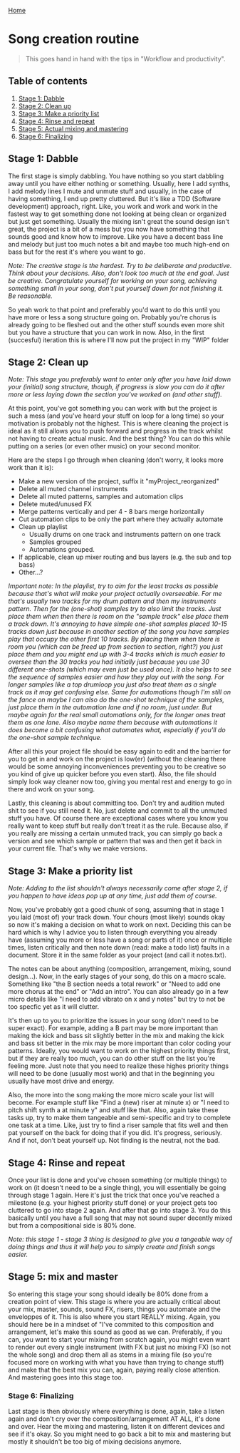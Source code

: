 [Home](index.md)

# Song creation routine
> This goes hand in hand with the tips in "Workflow and productivity".

## Table of contents
1. [Stage 1: Dabble](#stage-1-dabble)
2. [Stage 2: Clean up](#stage-2-clean-up)
3. [Stage 3: Make a priority list](#stage-3-make-a-priority-list)
4. [Stage 4: Rinse and repeat](#stage-4-rinse-and-repeat)
5. [Stage 5: Actual mixing and mastering](#stage-5-mix-and-master)
6. [Stage 6: Finalizing](#stage-6-finalize)

## Stage 1: Dabble
The first stage is simply dabbling. You have nothing so you start dabbling away until you have either nothing or something. Usually, here I add synths, I add melody lines I mute and unmute stuff and usually, in the case of having something, I end up pretty cluttered. But it's like a TDD (Software development) approach, right. Like, you work and work and work in the fastest way to get something done not looking at being clean or organized but just get something. Usually the mixing isn't great the sound design isn't great, the project is a bit of a mess but you now have something that sounds good and know how to improve. Like you have a decent bass line and melody but just too much notes a bit and maybe too much high-end on bass but for the rest it's where you want to go. 

*Note: The creative stage is the hardest. Try to be deliberate and productive. Think about your decisions. Also, don't look too much at the end goal. Just be creative. Congratulate yourself for working on your song, achieving something small in your song, don't put yourself down for not finishing it. Be reasonable.*

So yeah work to that point and preferably you'd want to do this until you have more or less a song structure going on. Probably you're chorus is already going to be fleshed out and the other stuff sounds even more shit but you have a structure that you can work in now. Also, in the first (succesful) iteration this is where I'll now put the project in my "WIP" folder

## Stage 2: Clean up
*Note: This stage you preferably want to enter only after you have laid down your (initial) song structure, though, if progress is slow you can do it after more or less laying down the section you've worked on (and other stuff).*

At this point, you've got something you can work with but the project is such a mess (and you've heard your stuff on loop for a long time) so your motivation is probably not the highest. This is where cleaning the project is ideal as it still allows you to push forward and progress in the track whilst not having to create actual music. And the best thing? You can do this while putting on a series (or even other music) on your second monitor.

Here are the steps I go through when cleaning (don't worry, it looks more work than it is):
- Make a new version of the project, suffix it "myProject_reorganized"
- Delete all muted channel instruments
- Delete all muted patterns, samples and automation clips
- Delete muted/unused FX
- Merge patterns vertically and per 4 - 8 bars merge horizontally
- Cut automation clips to be only the part where they actually automate
- Clean up playlist
  -  Usually drums on one track and instruments pattern on one track 
  -  Samples grouped
  -  Automations grouped.
- If applicable, clean up mixer routing and bus layers (e.g. the sub and top bass)
- Other...?

*Important note: In the playlist, try to aim for the least tracks as possible because that's what will make your project actually overseeable. For me that's usually two tracks for my drum pattern and then my instruments pattern. Then for the (one-shot) samples try to also limit the tracks. Just place them when then there is room on the "sample track" else place them a track down. It's annoying to have simple one-shot samples placed 10-15 tracks down just because in another section of the song you have samples play that occupy the other first 10 tracks. By placing them when there is room you (which can be freed up from section to section, right?) you just place them and you might end up with 3-4 tracks which is much easier to oversee than the 30 tracks you had initially just because you use 30 different one-shots (which may even just be used once). It also helps to see the sequence of samples easier and how they play out with the song. For longer samples like a top drumloop you just also treat them as a single track as it may get confusing else. Same for automations though I'm still on the fance on maybe I can also do the one-shot technique of the samples, just place them in the automation lane and if no room, just under. But maybe again for the real small automations only, for the longer ones treat them as one lane. Also maybe name them because with automations it does become a bit confusing what automates what, especially if you'll do the one-shot sample technique.*

After all this your project file should be easy again to edit and the barrier for you to get in and work on the project is low(er) (without the cleaning there would be some annoying inconveniences preventing you to be creative so you kind of give up quicker before you even start). Also, the file should simply look way cleaner now too, giving you mental rest and energy to go in there and work on your song.

Lastly, this cleaning is about committing too. Don't try and audition muted shit to see if you still need it. No, just delete and commit to all the unmuted stuff you have. Of course there are exceptional cases where you know you really want to keep stuff but really don't treat it as the rule. Because also, if you really are missing a certain unmuted track, you can simply go back a version and see which sample or pattern that was and then get it back in your current file. That's why we make versions.

## Stage 3: Make a priority list
*Note: Adding to the list shouldn't always necessarily come after stage 2, if you happen to have ideas pop up at any time, just add them of course.*

Now, you've probably got a good chunk of song, assuming that in stage 1 you laid (most of) your track down. Your chours (most likely) sounds okay so now it's making a decision on what to work on next. Deciding this can be hard which is why I advice you to listen through everything you already have (assuming you more or less have a song or parts of it) once or multiple times, listen critically and then note down (read: make a todo list) faults in a document. Store it in the same folder as your project (and call it notes.txt).

The notes can be about anything (composition, arrangement, mixing, sound design...). Now, in the early stages of your song, do this on a macro scale. Something like "the B section needs a total rework" or "Need to add one more chorus at the end" or "Add an intro". You can also already go in a few micro details like "I need to add vibrato on x and y notes" but try to not be too specfic yet as it will clutter.

It's then up to you to prioritize the issues in your song (don't need to be super exact). For example, adding a B part may be more important than making the kick and bass sit slightly better in the mix and making the kick and bass sit better in the mix may be more important than color coding your patterns. Ideally, you would want to work on the highest priority things first, but if they are really too much, you can do other stuff on the list you're feeling more. Just note that you need to realize these highes priority things will need to be done (usually most work) and that in the beginning you usually have most drive and energy.

Also, the more into the song making the more micro scale your list will become. For example stuff like "Find a (new) riser at minute x) or "I need to pitch shift synth a at minute y" and stuff like that. Also, again take these tasks up, try to make them tangeable and semi-specific and try to complete one task at a time. Like, just try to find a riser sample that fits well and then pat yourself on the back for doing that if you did. It's progress, seriously. And if not, don't beat yourself up. Not finding is the neutral, not the bad.

## Stage 4: Rinse and repeat
Once your list is done and you've chosen something (or multiple things) to work on (it doesn't need to be a single thing), you will essentially be going through stage 1 again. Here it's just the trick that once you've reached a milestone (e.g. your highest priority stuff done) or your project gets too cluttered to go into stage 2 again. And after that go into stage 3. You do this basically until you have a full song that may not sound super decently mixed but from a compositional side is 80% done.

*Note: this stage 1 - stage 3 thing is designed to give you a tangeable way of doing things and thus it will help you to simply create and finish songs easier.*

## Stage 5: mix and master
So entering this stage your song should ideally be 80% done from a creation point of view. This stage is where you are actually critical about your mix, master, sounds, sound FX, risers, things you automate and the enveloppes of it. This is also where you start REALLY mixing. Again, you should here be in a mindset of "I've commited to this composition and arrangement, let's make this sound as good as we can. Preferably, if you can, you want to start your mixing from scratch again, you might even want to render out every single instrument (with FX but just no mixing FX) (so not the whole song) and drop them all as stems in a mixing file (so you're focused more on working with what you have than trying to change stuff) and make that the best mix you can, again, paying really close attention. And mastering goes into this stage too.

### Stage 6: Finalizing
Last stage is then obviously where everything is done, again, take a listen again and don't cry over the composition/arrangement AT ALL, it's done and over. Hear the mixing and mastering, listen it on different devices and see if it's okay. So you might need to go back a bit to mix and mastering but mostly it shouldn't be too big of mixing decisions anymore.

